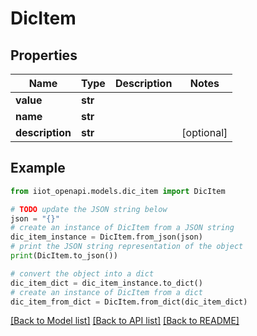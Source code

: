 # DicItem


## Properties

Name | Type | Description | Notes
------------ | ------------- | ------------- | -------------
**value** | **str** |  | 
**name** | **str** |  | 
**description** | **str** |  | [optional] 

## Example

```python
from iiot_openapi.models.dic_item import DicItem

# TODO update the JSON string below
json = "{}"
# create an instance of DicItem from a JSON string
dic_item_instance = DicItem.from_json(json)
# print the JSON string representation of the object
print(DicItem.to_json())

# convert the object into a dict
dic_item_dict = dic_item_instance.to_dict()
# create an instance of DicItem from a dict
dic_item_from_dict = DicItem.from_dict(dic_item_dict)
```
[[Back to Model list]](../README.md#documentation-for-models) [[Back to API list]](../README.md#documentation-for-api-endpoints) [[Back to README]](../README.md)


